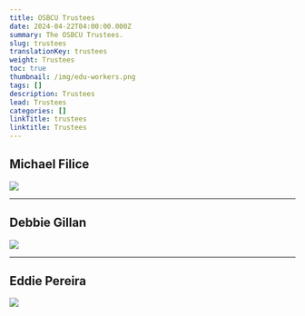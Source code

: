 ```yaml
---
title: OSBCU Trustees
date: 2024-04-22T04:00:00.000Z
summary: The OSBCU Trustees.
slug: trustees
translationKey: trustees
weight: Trustees
toc: true
thumbnail: /img/edu-workers.png
tags: []
description: Trustees
lead: Trustees
categories: []
linkTitle: trustees
linktitle: Trustees
---
```

## Michael Filice

![](/img/Filice.jpg)

- - -

## Debbie Gillan

![](/img/coming-soon.png)

- - -

## Eddie Pereira 

![](/img/coming-soon.png)